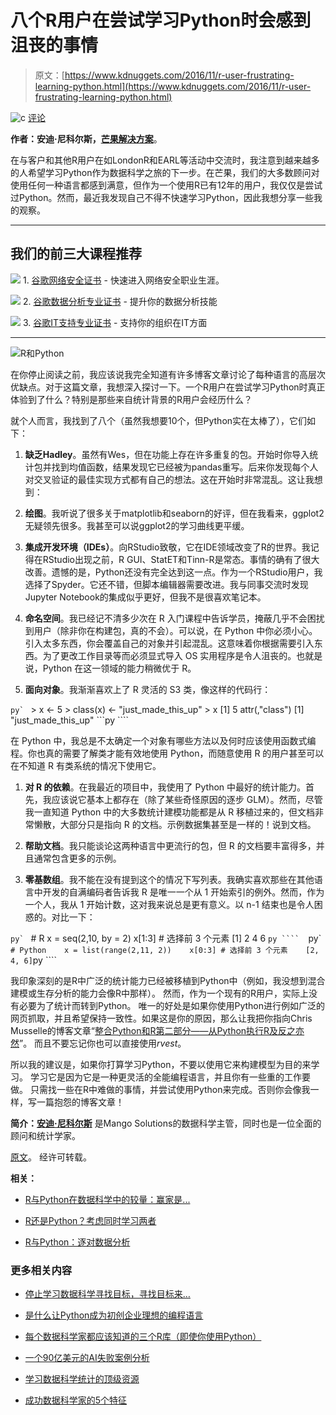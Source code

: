 # 八个R用户在尝试学习Python时会感到沮丧的事情

> 原文：[https://www.kdnuggets.com/2016/11/r-user-frustrating-learning-python.html](https://www.kdnuggets.com/2016/11/r-user-frustrating-learning-python.html)

![c](../Images/3d9c022da2d331bb56691a9617b91b90.png) [评论](#comments)

**作者：安迪·尼科尔斯，[芒果解决方案](http://www.mango-solutions.com/)**。

在与客户和其他R用户在如LondonR和EARL等活动中交流时，我注意到越来越多的人希望学习Python作为数据科学之旅的下一步。在芒果，我们的大多数顾问对使用任何一种语言都感到满意，但作为一个使用R已有12年的用户，我仅仅是尝试过Python。然而，最近我发现自己不得不快速学习Python，因此我想分享一些我的观察。

* * *

## 我们的前三大课程推荐

![](../Images/0244c01ba9267c002ef39d4907e0b8fb.png) 1\. [谷歌网络安全证书](https://www.kdnuggets.com/google-cybersecurity) - 快速进入网络安全职业生涯。

![](../Images/e225c49c3c91745821c8c0368bf04711.png) 2\. [谷歌数据分析专业证书](https://www.kdnuggets.com/google-data-analytics) - 提升你的数据分析技能

![](../Images/0244c01ba9267c002ef39d4907e0b8fb.png) 3\. [谷歌IT支持专业证书](https://www.kdnuggets.com/google-itsupport) - 支持你的组织在IT方面

* * *

![R和Python](../Images/06f0c1ccd3fda19fe89d5d69223eef27.png)

在你停止阅读之前，我应该说我完全知道有许多博客文章讨论了每种语言的高层次优缺点。对于这篇文章，我想深入探讨一下。一个R用户在尝试学习Python时真正体验到了什么？特别是那些来自统计背景的R用户会经历什么？

就个人而言，我找到了八个（虽然我想要10个，但Python实在太棒了），它们如下：

1.  **缺乏Hadley**。虽然有Wes，但在功能上存在许多重复的包。开始时你导入统计包并找到均值函数，结果发现它已经被为pandas重写。后来你发现每个人对交叉验证的最佳实现方式都有自己的想法。这在开始时非常混乱。这让我想到：

1.  **绘图**。我听说了很多关于matplotlib和seaborn的好评，但在我看来，ggplot2无疑领先很多。我甚至可以说ggplot2的学习曲线更平缓。

1.  **集成开发环境（IDEs）**。向RStudio致敬，它在IDE领域改变了R的世界。我记得在RStudio出现之前，R GUI、StatET和Tinn-R是常态。事情的确有了很大改善。遗憾的是，Python还没有完全达到这一点。作为一个RStudio用户，我选择了Spyder。它还不错，但脚本编辑器需要改进。我与同事交流时发现Jupyter Notebook的集成似乎更好，但我不是很喜欢笔记本。

1.  **命名空间**。我已经记不清多少次在 R 入门课程中告诉学员，掩蔽几乎不会困扰到用户（除非你在构建包，真的不会）。可以说，在 Python 中你必须小心。引入太多东西，你会覆盖自己的对象并引起混乱。这意味着你根据需要引入东西。为了更改工作目录等而必须显式导入 OS 实用程序是令人沮丧的。也就是说，Python 在这一领域的能力稍微优于 R。

1.  **面向对象**。我渐渐喜欢上了 R 灵活的 S3 类，像这样的代码行：

```py` ``` > x <- 5    > class(x) <- "just_made_this_up"    > x    [1] 5    attr(,"class")    [1] "just_made_this_up" ```py ````

在 Python 中，我总是不太确定一个对象有哪些方法以及何时应该使用函数式编程。你也真的需要了解类才能有效地使用 Python，而随意使用 R 的用户甚至可以在不知道 R 有类系统的情况下使用它。

1.  **对 R 的依赖**。在我最近的项目中，我使用了 Python 中最好的统计能力。首先，我应该说它基本上都存在（除了某些奇怪原因的逐步 GLM）。然而，尽管我一直知道 Python 中的大多数统计建模功能都是从 R 移植过来的，但文档非常懒散，大部分只是指向 R 的文档。示例数据集甚至是一样的！说到文档。

1.  **帮助文档**。我只能谈论这两种语言中更流行的包，但 R 的文档要丰富得多，并且通常包含更多的示例。

1.  **零基数组**。我不能在没有提到这个的情况下写列表。我确实喜欢那些在其他语言中开发的自满编码者告诉我 R 是唯一一个从 1 开始索引的例外。然而，作为一个人，我从 1 开始计数，这对我来说总是更有意义。以 n-1 结束也是令人困惑的。对比一下：

```py` ``` # R    x = seq(2,10, by = 2)    x[1:3] # 选择前 3 个元素    [1] 2 4 6 ```py ````  ```py` ``` # Python    x = list(range(2,11, 2))    x[0:3] # 选择前 3 个元素    [2, 4, 6] ```py ````

我印象深刻的是R中广泛的统计能力已经被移植到Python中（例如，我没想到混合建模或生存分析的能力会像R中那样）。 然而，作为一个现有的R用户，实际上没有必要为了统计而转到Python。 唯一的好处是如果你使用Python进行例如广泛的网页抓取，并且希望保持一致性。如果这是你的原因，那么让我把你指向Chris Musselle的博客文章“[整合Python和R第二部分——从Python执行R及反之亦然](http://www.mango-solutions.com/wp/2015/10/integrating-python-and-r-part-ii-executing-r-from-python-and-vice-versa/)”。 而且不要忘记你也可以直接使用*rvest*。

所以我的建议是，如果你打算学习Python，不要以使用它来构建模型为目的来学习。 学习它是因为它是一种更灵活的全能编程语言，并且你有一些重的工作要做。 只需找一些在R中难做的事情，并尝试使用Python来完成。否则你会像我一样，写一篇抱怨的博客文章！

**简介：[安迪·尼科尔斯](https://www.linkedin.com/in/andy-nicholls-56225832)** 是Mango Solutions的数据科学主管，同时也是一位全面的顾问和统计学家。

[原文](http://www.mango-solutions.com/wp/2016/10/eight-not-10-things-an-r-user-will-find-frustrating-when-trying-to-learn-python/)。 经许可转载。

**相关：**

+   [R与Python在数据科学中的较量：赢家是...](/2015/05/r-vs-python-data-science.html)

+   [R还是Python？考虑同时学习两者](/2016/03/r-python-learning-both-datacamp.html)

+   [R与Python：逐对数据分析](/2015/10/r-vs-python-data-analysis.html)

### 更多相关内容

+   [停止学习数据科学寻找目标，寻找目标来…](https://www.kdnuggets.com/2021/12/stop-learning-data-science-find-purpose.html)

+   [是什么让Python成为初创企业理想的编程语言](https://www.kdnuggets.com/2021/12/makes-python-ideal-programming-language-startups.html)

+   [每个数据科学家都应该知道的三个R库（即使你使用Python）](https://www.kdnuggets.com/2021/12/three-r-libraries-every-data-scientist-know-even-python.html)

+   [一个90亿美元的AI失败案例分析](https://www.kdnuggets.com/2021/12/9b-ai-failure-examined.html)

+   [学习数据科学统计的顶级资源](https://www.kdnuggets.com/2021/12/springboard-top-resources-learn-data-science-statistics.html)

+   [成功数据科学家的5个特征](https://www.kdnuggets.com/2021/12/5-characteristics-successful-data-scientist.html)
